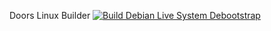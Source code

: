 Doors Linux Builder
[![Build Debian Live System Debootstrap](https://github.com/Entersjkhdfkjdhfksjf/Doors-Linux/actions/workflows/Debootstrap.yml/badge.svg)](https://github.com/Entersjkhdfkjdhfksjf/Doors-Linux/actions/workflows/Debootstrap.yml)
